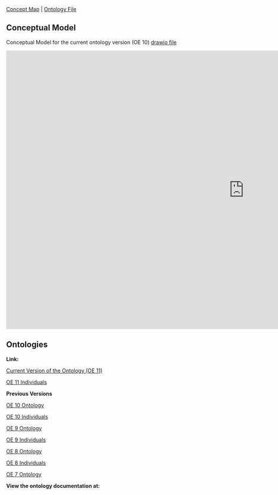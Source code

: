 [Concept Map](#conceptual-model) | [Ontology File](course-recommender.rdf)

## Conceptual Model

Conceptual Model for the current ontology version (OE 10) [drawio file](https://drive.google.com/file/d/1b3JVHcvj6Lowty8aPcan0jGcSv3qkH0Z/view?usp=sharing)

<iframe src="https://docs.google.com/presentation/d/e/2PACX-1vSnyuWfPtSg0GoByhGMccMULY6I1_vI-sl9yGztWO7PHM4QHBdPM814z15Q1jelpA/embed?start=false&loop=false&delayms=3000" frameborder="0" width="1280" height="749" allowfullscreen="true" mozallowfullscreen="true" webkitallowfullscreen="true"></iframe>

## Ontologies

**Link:**

[Current Version of the Ontology (OE 11)](https://drive.google.com/file/d/1v2Nf-dslzcYm01R3ZRdKT2_VmGxpKw8R/view?usp=sharing)

[OE 11 Individuals](https://drive.google.com/file/d/1e7EfA2jqqXoKt09bdIyuSpJDEutZpphw/view?usp=sharing)

**Previous Versions**

[OE 10 Ontology](https://drive.google.com/file/d/1Z7OmLrPrenLtqMe2cgdFLSb2sAny2fje/view?usp=sharing)

[OE 10 Individuals](https://drive.google.com/file/d/1jzigNNVkpA3yAjks9FpoYFqoPWrHXdS8/view?usp=sharing)

[OE 9 Ontology](https://drive.google.com/file/d/1verhdTvaZH14al4VWKdWQ2QXlu_wuWxd/view?usp=sharing)

[OE 9 Individuals](https://drive.google.com/file/d/1FyM0HyfL2gX5EFISvuk4AhkvFRoopKsG/view?usp=sharing)

[OE 8 Ontology](https://drive.google.com/file/d/1v9KZwQ4AZDXTUz2iHKb_jwY-ValCyj1g/view?usp=sharing)

[OE 8 Individuals](https://drive.google.com/file/d/17cGa9se5tNKEGQONhoDQR0vvtq-w-c75/view?usp=sharing)

[OE 7 Ontology](https://drive.google.com/file/d/1ARmCyA8xjANjzTvHzqkahsWC4y-itHmT/view?usp=sharing)

**View the ontology documentation at:**
